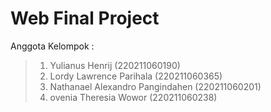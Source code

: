 # Web Final Project

Anggota Kelompok : 

> 1. Yulianus Henrij (220211060190)
> 2. Lordy Lawrence Parihala (220211060365)
> 3. Nathanael Alexandro Pangindahen (220211060201)
> 4. ovenia Theresia Wowor (220211060238)

 
